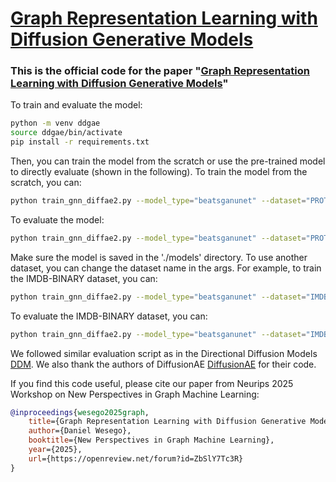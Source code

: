 # [Graph Representation Learning with Diffusion Generative Models](https://arxiv.org/abs/2501.13133)

### This is the official code for the paper "[Graph Representation Learning with Diffusion Generative Models](https://arxiv.org/abs/2501.13133)"

To train and evaluate the model:

```bash
python -m venv ddgae
source ddgae/bin/activate
pip install -r requirements.txt
```

Then, you can train the model from the scratch or use the pre-trained model to directly evaluate (shown in the following). To train the model from the scratch, you can:

```bash
python train_gnn_diffae2.py --model_type="beatsganunet" --dataset="PROTEINS" --z_dim=64 --adj_max_size=64 --use_middle_blk=1 --epochs=200 --eval_only=0 1>train.log 2>train.err
```

To evaluate the model:

```bash
python train_gnn_diffae2.py --model_type="beatsganunet" --dataset="PROTEINS" --z_dim=64 --adj_max_size=64 --use_middle_blk=1 --eval_only=1 1>eval.log 2>eval.err
```

Make sure the model is saved in the './models' directory. To use another dataset, you can change the dataset name in the args. For example, to train the IMDB-BINARY dataset, you can:

```bash
python train_gnn_diffae2.py --model_type="beatsganunet" --dataset="IMDB-BINARY" --z_dim=64 --adj_max_size=64 --use_middle_blk=1 --epochs=200 --eval_only=0 1>train.log 2>train.err
```

To evaluate the IMDB-BINARY dataset, you can:

```bash
python train_gnn_diffae2.py --model_type="beatsganunet" --dataset="IMDB-BINARY" --z_dim=64 --adj_max_size=64 --use_middle_blk=1 --eval_only=1 1>eval.log 2>eval.err
```

We followed similar evaluation script as in the Directional Diffusion Models [DDM](https://github.com/NeXAIS/DDM). We also thank the authors of DiffusionAE [DiffusionAE](https://github.com/phizaz/diffae) for their code.

If you find this code useful, please cite our paper from Neurips 2025 Workshop on New Perspectives in Graph Machine Learning:

```bibtex
@inproceedings{wesego2025graph,
    title={Graph Representation Learning with Diffusion Generative Models},
    author={Daniel Wesego},
    booktitle={New Perspectives in Graph Machine Learning},
    year={2025},
    url={https://openreview.net/forum?id=ZbSlY7Tc3R}
}
```